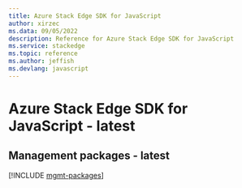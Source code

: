 ```yaml
---
title: Azure Stack Edge SDK for JavaScript
author: xirzec
ms.data: 09/05/2022
description: Reference for Azure Stack Edge SDK for JavaScript
ms.service: stackedge
ms.topic: reference
ms.author: jeffish
ms.devlang: javascript
---
```

# Azure Stack Edge SDK for JavaScript - latest

## Management packages - latest
[!INCLUDE [mgmt-packages](stack-edge-mgmt-index.md)]